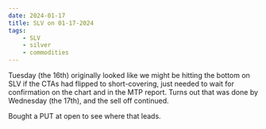 ```yaml
---
date: 2024-01-17
title: SLV on 01-17-2024
tags: 
    - SLV
    - silver
    - commodities
---
```

<div class="post">
<snapshot-grid 
    :reports="['CTA.01-13-2024.silver.png', 'CTA.01-16-2024.silver.png', 'CTA.01-17-2024.silver.png', 'MTP.01-17-2024.SLV.png']"
    chart="Chart.2024-01-17.SLV.png"
/>
<p>
Tuesday (the 16th) originally looked like we might be hitting the bottom on SLV if the CTAs had flipped to short-covering,
just needed to wait for confirmation on the chart and in the MTP report.
Turns out that was done by Wednesday (the 17th), and the sell off continued.
</p>
<p>
Bought a PUT at open to see where that leads.
</p>
</div>